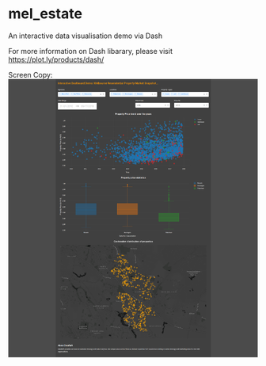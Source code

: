 # mel_estate

An interactive data visualisation demo via Dash

For more information on Dash libarary, please visit https://plot.ly/products/dash/

Screen Copy: 
<img src="https://github.com/robin0821/mel_estate/blob/master/screen_copy.png">
